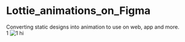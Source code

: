 # Lottie_animations_on_Figma
Converting static designs into animation to use on web, app and more. <br>
1 ![1  hi](https://github.com/user-attachments/assets/f9a47328-dbf9-4a65-a16d-c38b8dc5635a) <br>
